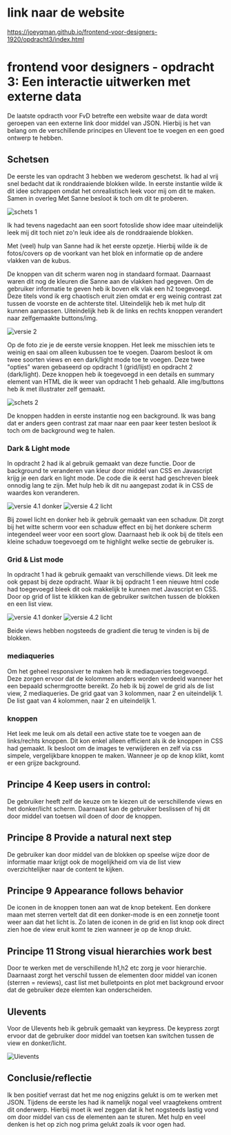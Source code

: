# link naar de website

https://joeyqman.github.io/frontend-voor-designers-1920/opdracht3/index.html


# frontend voor designers - opdracht 3: Een interactie uitwerken met externe data
De laatste opdracth voor FvD betrefte een website waar de data wordt geroepen van een externe link door middel van JSON. Hierbij is het van belang om de verschillende principes en UIevent toe te voegen en een goed ontwerp te hebben.

## Schetsen
De eerste les van opdracht 3 hebben we wederom geschetst. Ik had al vrij snel bedacht dat ik ronddraaiende blokken wilde. In eerste instantie wilde ik dit idee schrappen omdat het onrealistisch leek voor mij om dit te maken. Samen in overleg Met Sanne besloot ik toch om dit te proberen.

![schets 1](https://github.com/joeyqman/frontend-voor-designers-1920/blob/master/opdracht3/img/schets1.png)

Ik had tevens nagedacht aan een soort fotoslide show idee maar uiteindelijk leek mij dit toch niet zo'n leuk idee als de ronddraaiende blokken.

Met (veel) hulp van Sanne had ik het eerste opzetje. Hierbij wilde ik de fotos/covers op de voorkant van het blok en informatie op de andere vlakken van de kubus.

De knoppen van dit scherm waren nog in standaard formaat. Daarnaast waren dit nog de kleuren die Sanne aan de vlakken had gegeven. Om de gebruiker informatie te geven heb ik boven elk vlak een h2 toegevoegd. Deze titels vond ik erg chaotisch eruit zien omdat er erg weinig contrast zat tussen de voorste en de achterste titel. Uiteindelijk heb ik met hulp dit kunnen aanpassen. Uiteindelijk heb ik de links en rechts knoppen verandert naar zelfgemaakte buttons/img.

![versie 2](https://github.com/joeyqman/frontend-voor-designers-1920/blob/master/opdracht3/img/schets%201.png)

Op de foto zie je de eerste versie knoppen. Het leek me misschien iets te weinig en saai om alleen kubussen toe te voegen. Daarom besloot ik om twee soorten views en een dark/light mode toe te voegen. Deze twee "opties" waren gebaseerd op opdracht 1 (grid/lijst) en opdracht 2 (dark/light). Deze knoppen heb ik toegevoegd in een details en summary element van HTML die ik weer van opdracht 1 heb gehaald. Alle img/buttons heb ik met illustrater zelf gemaakt.

![schets 2](https://github.com/joeyqman/frontend-voor-designers-1920/blob/master/opdracht3/img/schets2.png)

De knoppen hadden in eerste instantie nog een background. Ik was bang dat er anders geen contrast zat maar naar een paar keer testen besloot ik toch om de background weg te halen. 

### Dark & Light mode
In opdracht 2 had ik al gebruik gemaakt van deze functie. Door de background te veranderen van kleur door middel van CSS en Javascript krijg je een dark en light mode. De code die ik eerst had geschreven bleek onnodig lang te zijn. Met hulp heb ik dit nu aangepast zodat ik in CSS de waardes kon veranderen. 

![versie 4.1 donker](https://github.com/joeyqman/frontend-voor-designers-1920/blob/master/opdracht3/img/details-donker.png)
![versie 4.2 licht](https://github.com/joeyqman/frontend-voor-designers-1920/blob/master/opdracht3/img/details-licht.png)

Bij zowel licht en donker heb ik gebruik gemaakt van een schaduw. Dit zorgt bij het witte scherm voor een schaduw effect en bij het donkere scherm integendeel weer voor een soort glow. Daarnaast heb ik ook bij de titels een kleine schaduw toegevoegd om te highlight welke sectie de gebruiker is.

### Grid & List mode
In opdracht 1 had ik gebruik gemaakt van verschillende views. Dit leek me ook gepast bij deze opdracht. Waar ik bij opdracht 1 een nieuwe html code had toegevoegd bleek dit ook makkelijk te kunnen met Javascript en CSS. Door op grid of list te klikken kan de gebruiker switchen tussen de blokken en een list view.

![versie 4.1 donker](https://github.com/joeyqman/frontend-voor-designers-1920/blob/master/opdracht3/img/listview-donker.png)
![versie 4.2 licht](https://github.com/joeyqman/frontend-voor-designers-1920/blob/master/opdracht3/img/details-licht.png)

Beide views hebben nogsteeds de gradient die terug te vinden is bij de blokken. 

### mediaqueries
Om het geheel responsiver te maken heb ik mediaqueries toegevoegd. Deze zorgen ervoor dat de kolommen anders worden verdeeld wanneer het een bepaald schermgrootte bereikt. Zo heb ik bij zowel de grid als de list view, 2 mediaqueries. De grid gaat van 3 kolommen, naar 2 en uiteindelijk 1. De list gaat van 4 kolommen, naar 2 en uiteindelijk 1.

### knoppen
Het leek me leuk om als detail een active state toe te voegen aan de links/rechts knoppen. Dit kon enkel alleen efficient als ik de knoppen in CSS had gemaakt. Ik besloot om de images te verwijderen en zelf via css simpele, vergelijkbare knoppen te maken. Wanneer je op de knop klikt, komt er een grijze background.

## Principe 4 Keep users in control:
De gebruiker heeft zelf de keuze om te kiezen uit de verschillende views en het donker/licht scherm. Daarnaast kan de gebruiker beslissen of hij dit door middel van toetsen wil doen of door de knoppen.
## Principe 8 Provide a natural next step
De gebruiker kan door middel van de blokken op speelse wijze door de informatie maar krijgt ook de mogelijkheid om via de list view overzichtelijker naar  de content te kijken.
## Principe 9 Appearance follows behavior
De iconen in de knoppen tonen aan wat de knop betekent. Een donkere maan met sterren vertelt dat dit een donker-mode is en een zonnetje toont weer aan dat het licht is. Zo laten de iconen in de grid en list knop ook direct zien hoe de view eruit komt te zien wanneer je op de knop drukt.
## Principe 11 Strong visual hierarchies work best
Door te werken met de verschillende h1,h2 etc zorg je voor hierarchie. Daarnaast zorgt het verschil tussen de elementen door middel van iconen (sterren = reviews), cast list met bulletpoints en plot met background ervoor dat de gebruiker deze elemten kan onderscheiden.

## UIevents
Voor de UIevents heb ik gebruik gemaakt van keypress. De keypress zorgt ervoor dat de gebruiker door middel van toetsen kan switchen tussen de view en donker/licht.

![Uievents](https://github.com/joeyqman/frontend-voor-designers-1920/blob/master/opdracht3/img/instellingen.png)

## Conclusie/reflectie
Ik ben positief verrast dat het me nog enigzins gelukt is om te werken met JSON. Tijdens de eerste les had ik namelijk nogal veel vraagtekens omtrent dit onderwerp. Hierbij moet ik wel zeggen dat ik het nogsteeds lastig vond om door middel van css de elementen aan te sturen. Met hulp en veel denken is het op zich nog prima gelukt zoals ik voor ogen had.




